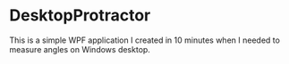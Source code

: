 # DesktopProtractor
This is a simple WPF application I created in 10 minutes when I needed to measure angles on Windows desktop.
